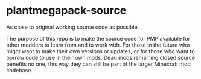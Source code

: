 # plantmegapack-source
As close to original working source code as possible.

The purpose of this repo is to make the source code for PMP available for other modders to learn from and to work with. For those
in the future who might want to make their own versions or updates, or for those who want to borrow code to use in their own
mods. Dead mods remaining closed source benefits no one, this way they can still be part of the larger Minecraft mod codebase.

